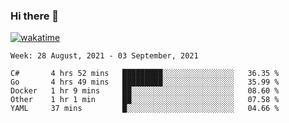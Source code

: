 ### Hi there 👋

[![wakatime](https://wakatime.com/badge/user/1c39c599-5497-41b9-a5be-2c4676e7fd23.svg)](https://wakatime.com/@1c39c599-5497-41b9-a5be-2c4676e7fd23)
<!--START_SECTION:waka-->
```text
Week: 28 August, 2021 - 03 September, 2021

C#       4 hrs 52 mins   █████████░░░░░░░░░░░░░░░░   36.35 % 
Go       4 hrs 49 mins   █████████░░░░░░░░░░░░░░░░   35.99 % 
Docker   1 hr 9 mins     ██░░░░░░░░░░░░░░░░░░░░░░░   08.60 % 
Other    1 hr 1 min      ██░░░░░░░░░░░░░░░░░░░░░░░   07.58 % 
YAML     37 mins         █░░░░░░░░░░░░░░░░░░░░░░░░   04.66 % 
```
<!--END_SECTION:waka-->
